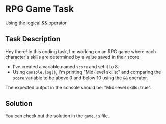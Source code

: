 # RPG Game Task
 Using the logical && operator

## Task Description

Hey there! In this coding task, I'm working on an RPG game where each character's skills are determined by a value saved in their score.

- I've created a variable named `score` and set it to 8.
- Using `console.log()`, I'm printing "Mid-level skills:" and comparing the `score` variable to be above 0 and below 10 using the `&&` operator.

The expected output in the console should be: "Mid-level skills: true".

## Solution

You can check out the solution in the `game.js` file.